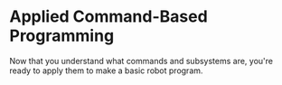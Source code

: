 # Applied Command-Based Programming

Now that you understand
what commands and subsystems are,
you're ready to
apply them to make a basic robot program.



